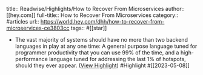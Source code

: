 title:: Readwise/Highlights/How to Recover From Microservices
author:: [[hey.com]]
full-title:: How to Recover From Microservices
category:: #articles
url:: https://world.hey.com/dhh/how-to-recover-from-microservices-ce3803cc
tags:: #[[star]]

- The vast majority of systems should have no more than two backend languages in play at any one time: A general purpose language tuned for programmer productivity that you can use 99% of the time, and a high-performance language tuned for addressing the last 1% of hotspots, should they ever appear. ([View Highlight](https://read.readwise.io/read/01gzwxtdwq22bxsdccnw0znnre)) #Highlight #[[2023-05-08]]
